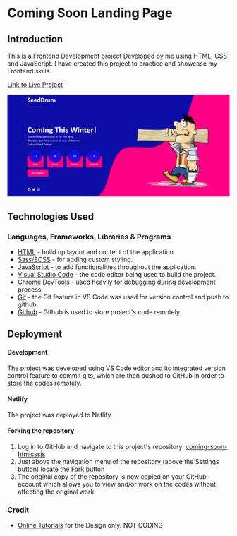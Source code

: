 # Coming Soon Landing Page

## Introduction

This is a Frontend Development project Developed by me using HTML, CSS and JavaScript. I have created this project to practice and showcase my Frontend skills. 

[Link to Live Project](https://sooncoming.netlify.app/)

![Landing Page](/images/cominsoon.png)

## Technologies Used

### Languages, Frameworks, Libraries & Programs

- [HTML](https://developer.mozilla.org/en-US/docs/Web/HTML) - build up layout and content of the application.
- [Sass/SCSS](https://sass-lang.com/documentation) - for adding custom styling.
- [JavaScript](https://developer.mozilla.org/en-US/docs/Web/JavaScript) - to add functionalities throughout the application.
- [Visual Studio Code](https://code.visualstudio.com/) - the code editor being used to build the project.
- [Chrome DevTools](https://developer.chrome.com/docs/devtools/) - used heavily for debugging during development process.
- [Git](https://git-scm.com/) - the Git feature in VS Code was used for version control and push to github.
- [Github](https://github.com/) - Github is used to store project's code remotely.

## Deployment

#### Development

The project was developed using VS Code editor and its integrated version control feature to commit gits, which are then pushed to GitHub in order to store the codes remotely.

#### Netlify
The project was deployed to Netlify

#### Forking the repository

1. Log in to GitHub and navigate to this project's repository: [coming-soon-htmlcssjs](https://github.com/muneebali500/coming-soon-htmlcssjs)
2. Just above the navigation menu of the repository (above the Settings button) locate the Fork button
3. The original copy of the repository is now copied on your GitHub account which allows you to view and/or work on the codes without affecting the original work

### Credit
- [Online Tutorials](https://www.youtube.com/watch?v=Zr2-0BJ0KXo&t=75s) for the Design only. NOT CODING 

